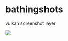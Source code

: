 # bathingshots
vulkan screenshot layer

![](https://git.froggi.es/Riesi/frog_emojis/-/raw/master/png/fixed_width/256/bathingfrog.png)
